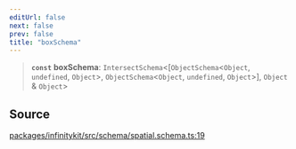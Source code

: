 ```yaml
---
editUrl: false
next: false
prev: false
title: "boxSchema"
---
```


> **`const`** **boxSchema**: `IntersectSchema`\<[`ObjectSchema`\<`Object`, `undefined`, `Object`\>, `ObjectSchema`\<`Object`, `undefined`, `Object`\>], `Object` & `Object`\>

## Source

[packages/infinitykit/src/schema/spatial.schema.ts:19](https://github.com/nodenogg-in/alpha-p2p/blob/d78065f/packages/infinitykit/src/schema/spatial.schema.ts#L19)
